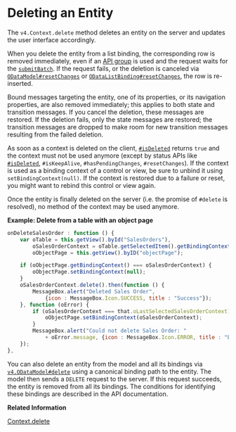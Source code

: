 <!-- loio2613ebc835764abd9aefd2e6fa8b7392 -->

# Deleting an Entity

The `v4.Context.delete` method deletes an entity on the server and updates the user interface accordingly.

When you delete the entity from a list binding, the corresponding row is removed immediately, even if an [API group](https://ui5.sap.com/#/api/sap.ui.model.odata.v4.SubmitMode) is used and the request waits for the [`submitBatch`](https://ui5.sap.com/#/api/sap.ui.model.odata.v4.ODataModel%23methods/submitBatch). If the request fails, or the deletion is canceled via [`ODataModel#resetChanges`](https://ui5.sap.com/#/api/sap.ui.model.odata.v4.ODataModel%23methods/resetChanges) or [`ODataListBinding#resetChanges`](https://ui5.sap.com/#/api/sap.ui.model.odata.v4.ODataListBinding%23methods/resetChanges), the row is re-inserted.

Bound messages targeting the entity, one of its properties, or its navigation properties, are also removed immediately; this applies to both state and transition messages. If you cancel the deletion, these messages are restored. If the deletion fails, only the state messages are restored; the transition messages are dropped to make room for new transition messages resulting from the failed deletion.

As soon as a context is deleted on the client, [`#isDeleted`](https://ui5.sap.com/#/api/sap.ui.model.odata.v4.Context/methods/isDeleted) returns `true` and the context must not be used anymore \(except by status APIs like [`#isDeleted`](https://ui5.sap.com/#/api/sap.ui.model.odata.v4.Context/methods/isDeleted), `#isKeepAlive`, `#hasPendingChanges`, `#resetChanges`\). If the context is used as a binding context of a control or view, be sure to unbind it using `setBindingContext(null)`. If the context is restored due to a failure or reset, you might want to rebind this control or view again.

Once the entity is finally deleted on the server \(i.e. the promise of `#delete` is resolved\), no method of the context may be used anymore.

**Example: Delete from a table with an object page**

```js
onDeleteSalesOrder : function () {
    var oTable = this.getView().byId("SalesOrders"),
        oSalesOrderContext = oTable.getSelectedItem().getBindingContext(),
        oObjectPage = this.getView().byID("objectPage");

    if (oObjectPage.getBindingContext() === oSalesOrderContext) {
        oObjectPage.setBindingContext(null);
    }
    oSalesOrderContext.delete().then(function () {
        MessageBox.alert("Deleted Sales Order",
            {icon : MessageBox.Icon.SUCCESS, title : "Success"});
    }, function (oError) {
        if (oSalesOrderContext === that.oLastSelectedSalesOrderContext) {
            oObjectPage.setBindingContext(oSalesOrderContext);
        }
        MessageBox.alert("Could not delete Sales Order: "
            + oError.message, {icon : MessageBox.Icon.ERROR, title : "Error"});
    });
},
```

You can also delete an entity from the model and all its bindings via  [`v4.ODataModel#delete`](https://ui5.sap.com/#/api/sap.ui.model.odata.v4.ODataModel%23methods/delete) using a canonical binding path to the entity. The model then sends a `DELETE` request to the server. If this request succeeds, the entity is removed from all its bindings. The conditions for identifying these bindings are described in the API documentation.

**Related Information**  


[Context.delete](https://ui5.sap.com/#/api/sap.ui.model.odata.v4.Context/methods/delete)

